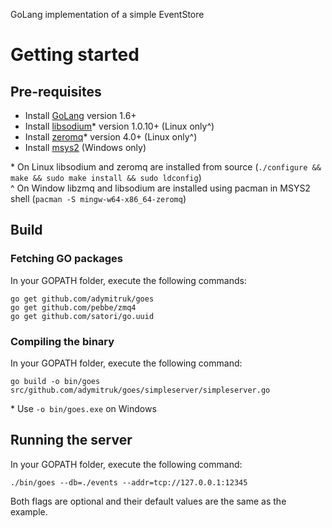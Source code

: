 GoLang implementation of a simple EventStore

# Getting started

## Pre-requisites

- Install [GoLang](https://golang.org/doc/install) version 1.6+
- Install [libsodium](https://download.libsodium.org/libsodium/releases/)\* version 1.0.10+ (Linux only^)
- Install [zeromq](http://zeromq.org/intro:get-the-software)\* version 4.0+ (Linux only^)
- Install [msys2](https://msys2.github.io/) (Windows only)

\* On Linux libsodium and zeromq are installed from source (`./configure && make && sudo make install && sudo ldconfig`)  
^ On Window libzmq and libsodium are installed using pacman in MSYS2 shell (`pacman -S mingw-w64-x86_64-zeromq`)

## Build

### Fetching GO packages

In your GOPATH folder, execute the following commands:

  `go get github.com/adymitruk/goes`  
  `go get github.com/pebbe/zmq4`  
  `go get github.com/satori/go.uuid`  
  
### Compiling the binary

In your GOPATH folder, execute the following command:

  `go build -o bin/goes src/github.com/adymitruk/goes/simpleserver/simpleserver.go`
  
\* Use `-o bin/goes.exe` on Windows

## Running the server

In your GOPATH folder, execute the following command:

  `./bin/goes --db=./events --addr=tcp://127.0.0.1:12345`

Both flags are optional and their default values are the same as the example.
